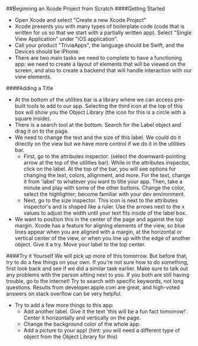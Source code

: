 ##Beginning an Xcode Project from Scratch
####Getting Started
- Open Xcode and select "Create a new Xcode Project"
- Xcode presents you with many types of boilerplate code (code that is written for us so that we start with a partially written app). Select "Single View Application" under "iOS application".
- Call your product "TriviaApps", the language should be Swift, and the Devices should be iPhone.
- There are two main tasks we need to complete to have a functioning app: we need to create a layout of elements that will be viewed on the screen, and also to create a backend that will handle interaction with our view elements.

####Adding a Title
- At the bottom of the utilities bar is a library where we can access pre-built tools to add to our app. Selecting the third icon at the top of this box will show you the Object Library (the icon for this is a circle with a square inside).
- There is a search tool at the bottom. Search for the Label object and drag it on to the page.
- We need to change the text and the size of this label. We could do it directly on the view but we have more control if we do it in the utilities bar.
  - First, go to the attributes inspector. (select the downward-pointing arrow at the top of the utilities bar). While in the attributes inspector, click on the label. At the top of the bar, you will see options for changing the text, colors, allignment, and more. For the text, change it from 'label' to whatever you want to title your app. Then, take a minute and play with some of the other buttons. Change the color, select the highlighter; become familiar with your dev environment.
  - Next, go to the size inspector. This icon is next to the attributes inspector's and is shaped like a ruler. Use the arrows next to the x values to adjust the width until your text fits inside of the label box.
- We want to position this in the center of the page and against the top margin. Xcode has a feature for aligning elements of the view, so blue lines appear when you are aligned with a margin, at the horizontal or vertical center of the view, or when you line up with the edge of another object. Give it a try. Move your label to the top center.
 
####Try it Yourself
We will pick up more of this tomorrow. But before that, try to do a few things on your own. If you're not sure how to do something, first look back and see if we did a similar task earlier. Make sure to talk out any problems with the person sitting next to you. If you both are still having trouble, go to the internet! Try to search with specific keywords, not long questions. Results from developer.apple.com are great, and high-voted answers on stack overflow can be very helpful.
- Try to add a few more things to this app:
  - Add another label. Give it the text 'this will be a fun fact tomorrow!'. Center it horizontally and vertically on the page. 
  - Change the background color of the whole app.
  - Add a picture to your app! (hint: you will need a different type of object from the Object Library for this)
